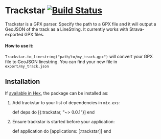 # Trackstar [![Build Status](https://travis-ci.org/AndyDangerous/trackstar.svg?branch=master)](https://travis-ci.org/AndyDangerous/trackstar)

Trackstar is a GPX parser. Specify the path to a GPX file and it will output a GeoJSON of the track as a LineString. It currently works with Strava-exported GPX files. 

#### How to use it:

`Trackstar.to_linestring("path/to/my_track.gpx")` will convert your GPX file to GeoJSON linestring. You can find your new file in `export/my_track.json`

## Installation

If [available in Hex](https://hex.pm/docs/publish), the package can be installed as:

  1. Add trackstar to your list of dependencies in `mix.exs`:

        def deps do
          [{:trackstar, "~> 0.0.1"}]
        end

  2. Ensure trackstar is started before your application:

        def application do
          [applications: [:trackstar]]
        end

